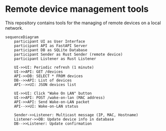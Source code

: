 # Remote device management tools

This repository contains tools for the managing of remote devices on a local network.

```mermaid
sequenceDiagram
    participant UI as User Interface
    participant API as FastAPI Server
    participant DB as SQLite Database
    participant Sender as Rust Sender (remote device)
    participant Listener as Rust Listener

    UI->>UI: Periodic refresh (1 minute)
    UI->>API: GET /devices
    API->>DB: SELECT * FROM devices
    DB-->>API: List of devices
    API-->>UI: JSON devices list

    UI->>UI: Click "Wake On LAN" button
    UI->>API: POST /wake-on-lan (MAC address)
    API->>API: Send Wake-on-LAN packet
    API-->>UI: Wake-on-LAN status

    Sender->>Listener: Multicast message (IP, MAC, Hostname)
    Listener->>DB: Update device info in database
    DB-->>Listener: Update confirmation
```
